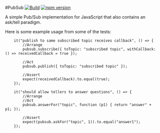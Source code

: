 #PubSub
[![Build](https://travis-ci.org/stewie1570/PubSub.svg)](https://travis-ci.org/stewie1570/PubSub)
[![npm version](https://badge.fury.io/js/js-pubsub.svg)](https://badge.fury.io/js/js-pubsub)

A simple Pub/Sub implementation for JavaScript that also contains an ask/tell paradigm.


Here is some example usage from some of the tests:

        it("publish to same subscribed topic receives callback", () => {
            //Arrange
            pubsub.subscribe({ toTopic: "subscribed topic", withCallback: () => receivedCallback = true });
            
            //Act
            pubsub.publish({ toTopic: "subscribed topic" });

            //Assert
            expect(receivedCallback).to.equal(true);
        });
        
        it("should allow tellers to answer questions", () => {
            //Arrange
            //Act
            pubsub.answerFor("topic", function (p1) { return "answer" + p1; });

            //Assert
            expect(pubsub.askFor("topic", 1)).to.equal("answer1");
        });
